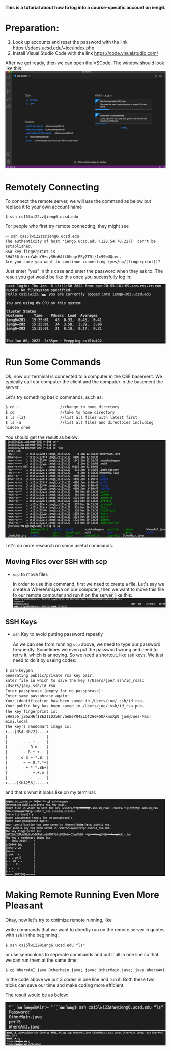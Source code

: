 **This is a tutorial about how to log into a course-specific account on ieng6.**


# Preparation:
1. Look up accounts and reset the password with the link https://sdacs.ucsd.edu/~icc/index.php
2. Install Visual Studio Code with the link https://code.visualstudio.com/

After we get ready, then we can open the VSCode. The window should look like this:
![Image](https://github.com/YGnina/cse15l-lab-reports/blob/main/pictures/vscode.png)

# Remotely Connecting
To connect the remote server, we will use the command as below but replace it to your own account name
``` 
$ ssh cs15lwi22zz@ieng6.ucsd.edu
```

For people who first try remote connecting, they might see
  
  ```
  ⤇ ssh cs15lwi22zz@ieng6.ucsd.edu
  The authenticity of host 'ieng6.ucsd.edu (128.54.70.227)' can't be established.
  RSA key fingerprint is SHA256:ksruYwhnYH+sySHnHAtLUHngrPEyZTDl/1x99wUQcec.
  Are you sure you want to continue connecting (yes/no/[fingerprint])? 
  ```
  
Just enter "yes" in this case and enter the password when they ask to.
The result you got would be like this once you sucessfully log in:

![Image](https://github.com/YGnina/cse15l-lab-reports/blob/main/pictures/code1.jpg)

# Run Some Commands
Ok, now our terminal is connected to a computer in the CSE basement.
We typically call our computer the client and the computer in the basement the server.

Let's try something basic commands, such as:
``` 
$ cd ~                  //change to home directory
$ cd                    //take to home directory
$ ls -lat               //list all files with latest first
$ ls -a                 //list all files and directoies including hidden ones
```
You should get the result as below:
![Image](https://github.com/YGnina/cse15l-lab-reports/blob/main/pictures/other.jpg)


Let's do more research on some useful commands.
## Moving Files over SSH with scp
- `scp` to move files

  In order to use this command, first we need to create a file. Let's say we create a WhereAmI.java on our computer, then we want to move this file to our remote     computer and run it on the server, like this:
  ![Image](https://github.com/YGnina/cse15l-lab-reports/blob/main/pictures/scp.jpg)

##  SSH Keys
- `ssh` Key to avoid putting password repeatly

  As we can see from running `scp` above, we need to type our password frequently. Sometimes we even put the password wrong and need to retry it, which is annoying. So we need a shortcut, like `ssh` keys. We just need to do it by useing codes:
  
  
  
```  # on client (your computer)
$ ssh-keygen
Generating public/private rsa key pair.
Enter file in which to save the key (/Users/joe/.ssh/id_rsa): /Users/joe/.ssh/id_rsa
Enter passphrase (empty for no passphrase): 
Enter same passphrase again: 
Your identification has been saved in /Users/joe/.ssh/id_rsa.
Your public key has been saved in /Users/joe/.ssh/id_rsa.pub.
The key fingerprint is:
SHA256:jZaZH6fI8E2I1D35hnvGeBePQ4ELOf2Ge+G0XknoXp0 joe@Joes-Mac-mini.local
The key's randomart image is:
+---[RSA 3072]----+
|                 |
|       . . + .   |
|      . . B o .  |
|     . . B * +.. |
|      o S = *.B. |
|       = = O.*.*+|
|        + * *.BE+|
|           +.+.o |
|             ..  |
+----[SHA256]-----+ 
```
  and that's what it looks like on my terminal:
  
  ![Image](https://github.com/YGnina/cse15l-lab-reports/blob/main/pictures/ssh.jpg)
  
# Making Remote Running Even More Pleasant
Okay, now let's try to optimize remote running, like 

write commands that we want to directly run on the remote server in quotes with `ssh` in the beginning: 
``` 
$ ssh cs15lwi22@ieng6.ucsd.edu "ls"
```
or use semicolons to seperate commands and put it all in one line so that we can run them at the same time:
```
$ cp WhereAmI.java OtherMain.java; javac OtherMain.java; java WhereAmI
``` 

In the code above we put 3 codes in one line and run it. Both these two tricks can save our time and make coding more efficient.

The result would be as below:


 ![Image](https://github.com/YGnina/cse15l-lab-reports/blob/main/pictures/part7.jpg)
 ![Image](https://github.com/YGnina/cse15l-lab-reports/blob/main/pictures/part7'.jpg)
 
